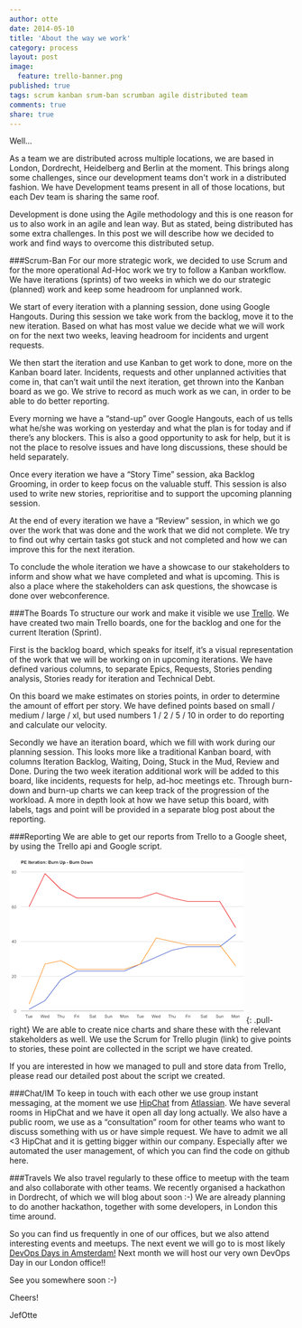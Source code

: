 ```yaml
---
author: otte
date: 2014-05-10
title: 'About the way we work'
category: process
layout: post
image: 
  feature: trello-banner.png
published: true
tags: scrum kanban srum-ban scrumban agile distributed team
comments: true
share: true
---
```


Well...

As a team we are distributed across multiple locations, we are based in London, Dordrecht, Heidelberg and Berlin at the moment. This brings along some challenges, since our development teams don't work in a distributed fashion. We have Development teams present in all of those locations, but each Dev team is sharing the same roof.

Development is done using the Agile methodology and this is one reason for us to also work in an agile and lean way. But as stated, being distributed has some extra challenges. In this post we will describe how we decided to work and find ways to overcome this distributed setup.

###Scrum-Ban
For our more strategic work, we decided to use Scrum and for the more operational Ad-Hoc work we try to follow a Kanban workflow. 
We have iterations (sprints) of two weeks in which we do our strategic (planned) work and keep some headroom for unplanned work.

We start of every iteration with a planning session, done using Google Hangouts. During this session we take work from the backlog, move it to the new iteration. Based on what has most value we decide what we will work on for the next two weeks, leaving headroom for incidents and urgent requests. 

We then start the iteration and use Kanban to get work to done, more on the Kanban board later. Incidents, requests and other unplanned activities that come in, that can’t wait until the next iteration, get thrown into the Kanban board as we go. We strive to record as much work as we can, in order to be able to do better reporting.

Every morning we have a “stand-up” over Google Hangouts, each of us tells what he/she was working on yesterday and what the plan is for today and if there’s any blockers. This is also a good opportunity to ask for help, but it is not the place to resolve issues and have long discussions, these should be held separately.

Once every iteration we have a “Story Time” session, aka Backlog Grooming, in order to keep focus on the valuable stuff. This session is also used to write new stories, reprioritise and to support the upcoming planning session.

At the end of every iteration we have a “Review” session, in which we go over the work that was done and the work that we did not complete. We try to find out why certain tasks got stuck and not completed and how we can improve this for the next iteration.

To conclude the whole iteration we have a showcase to our stakeholders to inform and show what we have completed and what is upcoming. This is also a place where the stakeholders can ask questions, the showcase is done over webconference.


###The Boards
To structure our work and make it visible we use [Trello](http://www.trello.com). We have created two main Trello boards, one for the backlog and one for the current Iteration (Sprint). 

First is the backlog board, which speaks for itself, it’s a visual representation of the work that we will be working on in upcoming iterations. We have defined various columns, to separate Epics, Requests, Stories pending analysis, Stories ready for iteration and Technical Debt.

On this board we make estimates on stories points, in order to determine the amount of effort per story. We have defined points based on small / medium / large / xl, but used numbers 1 / 2 / 5 / 10 in order to do reporting and calculate our velocity.

Secondly we have an iteration board, which we fill with work during our planning session. This looks more like a traditional Kanban board, with columns Iteration Backlog, Waiting, Doing, Stuck in the Mud, Review and Done.
During the two week iteration additional work will be added to this board, like incidents, requests for help, ad-hoc meetings etc. Through burn-down and burn-up charts we can keep track of the progression of the workload.
A more in depth look at how we have setup this board, with labels, tags and point will be provided in a separate blog post about the reporting.


###Reporting
We are able to get our reports from Trello to a Google sheet, by using the Trello api and Google script. 

![Burn Chart](/images/burn-chart.png "Emxample Burn-Chart") 
{: .pull-right}
We are able to create nice charts and share these with the relevant stakeholders as well. We use the Scrum for Trello plugin (link) to give points to stories, these point are collected in the script we have created.

If you are interested in how we managed to pull and store data from Trello, please read our detailed post about the script we created.

###Chat/IM
To keep in touch with each other we use group instant messaging, at the moment we use [HipChat](http://www.hipchat.com) from [Atlassian](http://www.atlassian.com). We have several rooms in HipChat and we have it open all day long actually. We also have a public room, we use as a “consultation” room for other teams who want to discuss something with us or have simple request. We have to admit we all <3 HipChat and it is getting bigger within our company. Especially after we automated the user management, of which you can find the code on github here.

###Travels
We also travel regularly to these office to meetup with the team and also collaborate with other teams. We recently organised a hackathon in Dordrecht, of which we will blog about soon :-)
We are already planning to do another hackathon, together with some developers, in London this time around.

So you can find us frequently in one of our offices, but we also attend interesting events and meetups. The next event we will go to is most likely [DevOps Days in Amsterdam!](http://devopsdays.org/events/2014-amsterdam/) Next month we will host our very own DevOps Day in our London office!!

See you somewhere soon :-)

Cheers!

JefOtte
